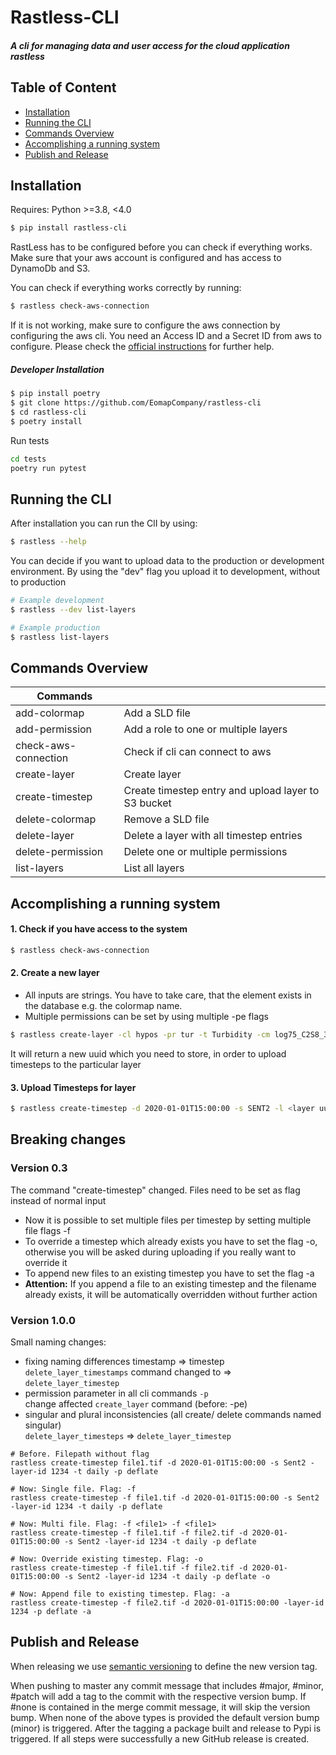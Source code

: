 Rastless-CLI
=================

##### A cli for managing data and user access for the cloud application rastless

## Table of Content

- [Installation](#installation)
- [Running the CLI](#running-the-cli)
- [Commands Overview](#commands-overview)
- [Accomplishing a running system](#accomplishing-a-running-system)
- [Publish and Release](#publish-and-release)

## Installation

Requires: Python >=3.8, <4.0

```bash
$ pip install rastless-cli
```

RastLess has to be configured before you can check if everything works. Make sure that your aws account is configured
and has access to DynamoDb and S3.

You can check if everything works correctly by running:

```bash
$ rastless check-aws-connection
```

If it is not working, make sure to configure the aws connection by configuring the aws cli. You need an Access ID and a
Secret ID from aws to configure. Please check
the [official instructions](https://docs.aws.amazon.com/cli/latest/userguide/cli-configure-quickstart.html) for further
help.

##### Developer Installation

```bash
$ pip install poetry
$ git clone https://github.com/EomapCompany/rastless-cli
$ cd rastless-cli
$ poetry install
```

Run tests

```bash
cd tests
poetry run pytest
```

## Running the CLI

After installation you can run the ClI by using:

```bash
$ rastless --help
```

You can decide if you want to upload data to the production or development environment.
By using the "dev" flag you upload it to development, without to production

```bash
# Example development
$ rastless --dev list-layers

# Example production
$ rastless list-layers
```

## Commands Overview

| Commands             |                                                     |
|----------------------|-----------------------------------------------------|
| add-colormap         | Add a SLD file                                      |
| add-permission       | Add a role to one or multiple layers                |
| check-aws-connection | Check if cli can connect to aws                     |
| create-layer         | Create layer                                        |
| create-timestep      | Create timestep entry and upload layer to S3 bucket |
| delete-colormap      | Remove a SLD file                                   |
| delete-layer         | Delete a layer with all timestep entries            |
| delete-permission    | Delete one or multiple permissions                  |
| list-layers          | List all layers                                     |

## Accomplishing a running system

#### 1. Check if you have access to the system

```bash
$ rastless check-aws-connection
```

#### 2. Create a new layer

- All inputs are strings. You have to take care, that the element exists in the database e.g. the colormap name.
- Multiple permissions can be set by using multiple -pe flags

```bash
$ rastless create-layer -cl hypos -pr tur -t Turbidity -cm log75_C2S8_32bit -u FTU -b <rgb uuid> -d "Some description" -r 1 -pe user#marcel -pe role#hypos:full-access
```

It will return a new uuid which you need to store, in order to upload timesteps to the particular layer

#### 3. Upload Timesteps for layer

```bash
$ rastless create-timestep -d 2020-01-01T15:00:00 -s SENT2 -l <layer uuid> -t daily -p deflate
```

## Breaking changes

### Version 0.3

The command "create-timestep" changed. Files need to be set as flag instead of normal input

- Now it is possible to set multiple files per timestep by setting multiple file flags -f
- To override a timestep which already exists you have to set the flag -o, otherwise you will be asked during uploading
  if you really want to override it
- To append new files to an existing timestep you have to set the flag -a
- **Attention:** If you append a file to an existing timestep and the filename already exists, it will be automatically
  overridden
  without further action

### Version 1.0.0

Small naming changes:

- fixing naming differences timestamp => timestep  
  `delete_layer_timestamps` command changed to => `delete_layer_timestep`
- permission parameter in all cli commands `-p`  
  change affected `create_layer` command (before: -pe)
- singular and plural inconsistencies (all create/ delete commands named singular)  
  `delete_layer_timesteps` => `delete_layer_timestep`

```shell
# Before. Filepath without flag
rastless create-timestep file1.tif -d 2020-01-01T15:00:00 -s Sent2 -layer-id 1234 -t daily -p deflate

# Now: Single file. Flag: -f
rastless create-timestep -f file1.tif -d 2020-01-01T15:00:00 -s Sent2 -layer-id 1234 -t daily -p deflate

# Now: Multi file. Flag: -f <file1> -f <file1>
rastless create-timestep -f file1.tif -f file2.tif -d 2020-01-01T15:00:00 -s Sent2 -layer-id 1234 -t daily -p deflate

# Now: Override existing timestep. Flag: -o
rastless create-timestep -f file1.tif -f file2.tif -d 2020-01-01T15:00:00 -s Sent2 -layer-id 1234 -t daily -p deflate -o

# Now: Append file to existing timestep. Flag: -a
rastless create-timestep -f file2.tif -d 2020-01-01T15:00:00 -layer-id 1234 -p deflate -a
```

## Publish and Release

When releasing we use [semantic versioning](https://semver.org/) to define the new version tag.

When pushing to master any commit message that includes #major, #minor, #patch will add a tag to the commit
with the respective version bump. If #none is contained in the merge commit message, it will skip the version bump.
When none of the above types is provided the default version bump (minor) is triggered. After the tagging a package
built and release to Pypi is triggered. If all steps were successfully a new GitHub release is created.
